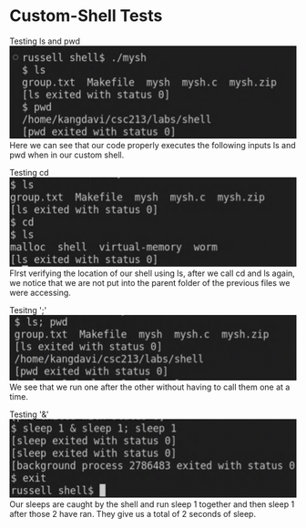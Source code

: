# Custom-Shell Tests

Testing ls and pwd
![](example/Screen%20Shot%202022-10-07%20at%2012.48.02%20AM.png)
Here we can see that our code properly executes the following inputs ls and pwd when in our custom shell.

Testing cd
![](example/Screen%20Shot%202022-10-07%20at%2012.53.52%20AM.png)
FIrst verifying the location of our shell using ls, after we call cd and ls again, we notice that we are not put into the parent folder of the previous files we were accessing. 

Tesitng ';'
![](example/Screen%20Shot%202022-10-07%20at%2012.52.13%20AM.png)
We see that we run one after the other without having to call them one at a time. 

Testing '&'
![](example/Screen%20Shot%202022-10-07%20at%2012.52.26%20AM.png)
Our sleeps are caught by the shell and run sleep 1 together and then sleep 1 after those 2 have ran. They give us a total of 2 seconds of sleep. 
